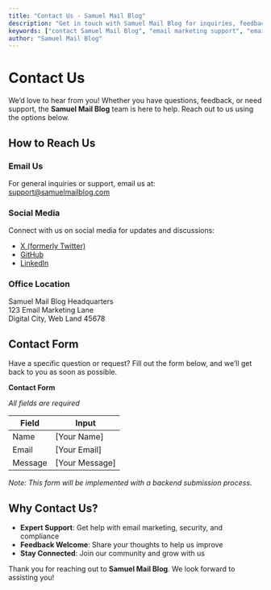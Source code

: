 ```yaml
---
title: "Contact Us - Samuel Mail Blog"
description: "Get in touch with Samuel Mail Blog for inquiries, feedback, or support. We're here to help with your email marketing, security, and compliance needs."
keywords: ["contact Samuel Mail Blog", "email marketing support", "email security inquiries", "feedback", "support"]
author: "Samuel Mail Blog"
---
```


# Contact Us

We’d love to hear from you! Whether you have questions, feedback, or need support, the **Samuel Mail Blog** team is here to help. Reach out to us using the options below.

## How to Reach Us

### Email Us

For general inquiries or support, email us at:  
[support@samuelmailblog.com](mailto:support@samuelmailblog.com)

### Social Media

Connect with us on social media for updates and discussions:

* [X (formerly Twitter)](https://x.com/Realsam0101)
* [GitHub](https://github.com/omenogor01/documentation/tree/main)
* [LinkedIn](https://www.linkedin.com/in/samuel-omenogor-a8514125a/)

### Office Location

Samuel Mail Blog Headquarters  
123 Email Marketing Lane  
Digital City, Web Land 45678

## Contact Form

Have a specific question or request? Fill out the form below, and we’ll get back to you as soon as possible.

**Contact Form**

*All fields are required*

| Field | Input |
|-------|-------|
| Name | [Your Name] |
| Email | [Your Email] |
| Message | [Your Message] |

*Note: This form will be implemented with a backend submission process.*

## Why Contact Us?

* **Expert Support**: Get help with email marketing, security, and compliance
* **Feedback Welcome**: Share your thoughts to help us improve
* **Stay Connected**: Join our community and grow with us

Thank you for reaching out to **Samuel Mail Blog**. We look forward to assisting you!